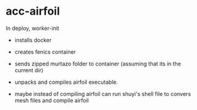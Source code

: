 # acc-airfoil

In deploy, worker-init 
- installs docker
- creates fenics container
- sends zipped murtazo folder to container (assuming that its in the current dir)
- unpacks and compiles airfoil executable.

- maybe instead of compiling airfoil can run shuyi's shell file to convers mesh files and compile airfoil
